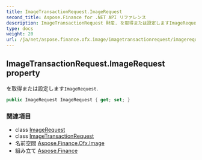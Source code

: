 ```yaml
---
title: ImageTransactionRequest.ImageRequest
second_title: Aspose.Finance for .NET API リファレンス
description: ImageTransactionRequest 財産. を取得または設定しますImageRequest.
type: docs
weight: 20
url: /ja/net/aspose.finance.ofx.image/imagetransactionrequest/imagerequest/
---
```

## ImageTransactionRequest.ImageRequest property

を取得または設定します`ImageRequest`.

```csharp
public ImageRequest ImageRequest { get; set; }
```

### 関連項目

* class [ImageRequest](../../imagerequest/)
* class [ImageTransactionRequest](../)
* 名前空間 [Aspose.Finance.Ofx.Image](../../imagetransactionrequest/)
* 組み立て [Aspose.Finance](../../../)


